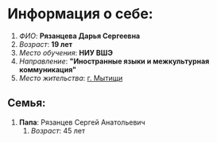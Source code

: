 # Информация о себе:
1. *ФИО*: **Рязанцева Дарья Сергеевна**
2. *Возраст*: **19 лет**
3. *Место обучения*: **НИУ ВШЭ**
4. *Направление*: **"Иностранные языки и межкультурная коммуникация"**
5. *Место жительства*: [г. Мытищи](https://ru.wikipedia.org/wiki/%D0%9C%D1%8B%D1%82%D0%B8%D1%89%D0%B8)
## Семья:
1. **Папа**: Рязанцев Сергей Анатольевич
    1. *Возраст*: 45 лет
    
